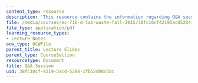 ```yaml
---
content_type: resource
description: 'This resource contains the information regarding Q&A session. '
file: /media/courses/ec-716-d-lab-waste-fall-2015/38fc10cf42195acd52841fb52d08c6bc_MITEC_716F15_QA.pdf
file_type: application/pdf
learning_resource_types:
- Lecture Notes
ocw_type: OCWFile
parent_title: Lecture Slides
parent_type: CourseSection
resourcetype: Document
title: Q&A Session
uid: 38fc10cf-4219-5acd-5284-1fb52d08c6bc
---
```


